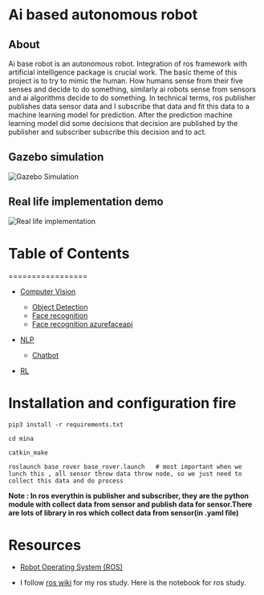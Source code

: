 Ai based autonomous robot
==============================

## About

Ai base robot is an autonomous robot.  Integration of ros framework with artificial intelligence package is crucial work. The basic theme of this project is to try to mimic the human. How humans sense from their five senses and decide to do something, similarly ai robots sense from sensors and ai algorithms decide to do something.
In technical terms, ros publisher publishes data sensor data and I subscribe that data and fit this data to a machine learning model for prediction.
After the prediction machine learning model did some decisions that decision are published by the publisher and subscriber subscribe this decision and to act.

## Gazebo simulation
  ![Gazebo Simulation](https://github.com/MadanBaduwal/ros_robot/blob/main/mina%20object%20detection.gif)
  
## Real life implementation demo

  ![Real life implementation](https://github.com/MadanBaduwal/robot/blob/main/AI%20autonomous%20robot.gif)
  

# Table of Contents
=================

 * [Computer Vision](https://github.com/MadanBaduwal/robot/tree/main/mina/src/ai/cv)
   * [Object Detection](https://github.com/MadanBaduwal/robot/tree/main/mina/src/ai/cv/nodes/object_detection)
   * [Face recognition](https://github.com/MadanBaduwal/robot/tree/main/mina/src/ai/cv/nodes/face-recognition)
   * [Face recognition azurefaceapi](https://github.com/MadanBaduwal/robot/tree/main/mina/src/ai/cv/nodes/face_recognition)

 * [NLP](https://github.com/MadanBaduwal/robot/tree/main/mina/src/ai/nlp)
   * [Chatbot](https://github.com/MadanBaduwal/robot/tree/main/mina/src/ai/nlp/chatbot)
 * [RL](https://github.com/MadanBaduwal/robot/tree/main/mina/src/ai/rl) 


# Installation and configuration fire
```shell
pip3 install -r requirements.txt

cd mina

catkin_make

roslaunch base_rover base_rover.launch   # most important when we lunch this , all sensor throw data throw node, so we just need to collect this data and do process
```

**Note : In ros everythin is publisher and subscriber, they are the python module with collect data from sensor and publish data for sensor.There are lots of library in ros which collect data from sensor(in .yaml file)**

# Resources
* [Robot Operating System (ROS)](http://wiki.ros.org/Documentation)

* I follow [ros wiki](http://wiki.ros.org/ROS/Tutorials) for my ros study.
Here is the notebook for ros study.
